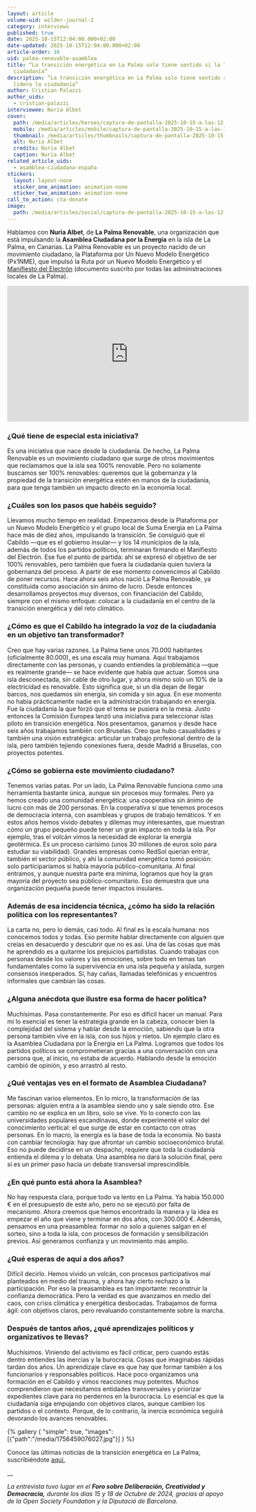 ```yaml
---
layout: article
volume-uid: wilder-journal-2
category: interviews
published: true
date: 2025-10-15T12:04:00.000+02:00
date-updated: 2025-10-15T12:04:00.000+02:00
article-order: 16
uid: palma-renovable-asamblea
title: “La transición energética en La Palma solo tiene sentido si la lidera la
  ciudadanía”
description: “La transición energética en La Palma solo tiene sentido si la
  lidera la ciudadanía”
author: Cristian Palazzi
author_uids:
  - cristian-palazzi
interviewee: Nuria Albet
cover:
  path: /media/articles/heroes/captura-de-pantalla-2025-10-15-a-las-12.06.07.png
  mobile: /media/articles/mobile/captura-de-pantalla-2025-10-15-a-las-12.06.07.png
  thumbnail: /media/articles/thumbnails/captura-de-pantalla-2025-10-15-a-las-12.06.07.png
  alt: Nuria Albet
  credits: Nuria Albet
  caption: Nuria Albet
related_article_uids:
  - asamblea-ciudadana-españa
stickers:
  layout: layout-none
  sticker_one_animation: animation-none
  sticker_two_animation: animation-none
call_to_action: cta-donate
image:
  path: /media/articles/social/captura-de-pantalla-2025-10-15-a-las-12.06.07.png
---
```

Hablamos con **Nuria Albet**, de **La Palma Renovable**, una organización que está impulsando la **Asamblea Ciudadana por la Energía** en la isla de La Palma, en Canarias. La Palma Renovable es un proyecto nacido de un movimiento ciudadano, la Plataforma por Un Nuevo Modelo Energético (Px1NME), que impulsó la Ruta por un Nuevo Modelo Energético y el [Manifiesto del Electrón](https://lapalmarenovable.es/wp-content/uploads/2021/09/manifiesto_electron.pdf) (documento suscrito por todas las administraciones locales de La Palma).

<iframe width="560" height="315" src="https://www.youtube.com/embed/EjpCTBaRKGI?si=QDTYsZKoFKkyrMtD" title="YouTube video player" frameborder="0" allow="accelerometer; autoplay; clipboard-write; encrypted-media; gyroscope; picture-in-picture; web-share" referrerpolicy="strict-origin-when-cross-origin" allowfullscreen></iframe>

### **¿Qué tiene de especial esta iniciativa?**

Es una iniciativa que nace desde la ciudadanía. De hecho, La Palma Renovable es un movimiento ciudadano que surge de otros movimientos que reclamamos que la isla sea 100% renovable. Pero no solamente buscamos ser 100% renovables: queremos que la gobernanza y la propiedad de la transición energética estén en manos de la ciudadanía, para que tenga también un impacto directo en la economía local.

### **¿Cuáles son los pasos que habéis seguido?**

Llevamos mucho tiempo en realidad. Empezamos desde la Plataforma por un Nuevo Modelo Energético y el grupo local de Suma Energía en La Palma hace más de diez años, impulsando la transición. Se consiguió que el Cabildo —que es el gobierno insular— y los 14 municipios de la isla, además de todos los partidos políticos, terminaran firmando el Manifiesto del Electrón. Ese fue el punto de partida: ahí se expresó el objetivo de ser 100% renovables, pero también que fuera la ciudadanía quien tuviera la gobernanza del proceso. A partir de ese momento convencimos al Cabildo de poner recursos. Hace ahora seis años nació La Palma Renovable, ya constituida como asociación sin ánimo de lucro. Desde entonces desarrollamos proyectos muy diversos, con financiación del Cabildo, siempre con el mismo enfoque: colocar a la ciudadanía en el centro de la transición energética y del reto climático.

### **¿Cómo es que el Cabildo ha integrado la voz de la ciudadanía en un objetivo tan transformador?**

Creo que hay varias razones. La Palma tiene unos 70.000 habitantes (oficialmente 80.000), es una escala muy humana. Aquí trabajamos directamente con las personas, y cuando entiendes la problemática —que es realmente grande— se hace evidente que había que actuar. Somos una isla desconectada, sin cable de otro lugar, y ahora mismo solo un 10% de la electricidad es renovable. Esto significa que, si un día dejan de llegar barcos, nos quedamos sin energía, sin comida y sin agua. En ese momento no había prácticamente nadie en la administración trabajando en energía. Fue la ciudadanía la que forzó que el tema se pusiera en la mesa. Justo entonces la Comisión Europea lanzó una iniciativa para seleccionar islas piloto en transición energética. Nos presentamos, ganamos y desde hace seis años trabajamos también con Bruselas. Creo que hubo casualidades y también una visión estratégica: articular un trabajo profesional dentro de la isla, pero también tejiendo conexiones fuera, desde Madrid a Bruselas, con proyectos potentes.

### **¿Cómo se gobierna este movimiento ciudadano?**

Tenemos varias patas. Por un lado, La Palma Renovable funciona como una herramienta bastante única, aunque sin procesos muy formales. Pero ya hemos creado una comunidad energética: una cooperativa sin ánimo de lucro con más de 200 personas. En la cooperativa sí que tenemos procesos de democracia interna, con asambleas y grupos de trabajo temáticos. Y en estos años hemos vivido debates y dilemas muy interesantes, que muestran cómo un grupo pequeño puede tener un gran impacto en toda la isla. Por ejemplo, tras el volcán vimos la necesidad de explorar la energía geotérmica. Es un proceso carísimo (unos 30 millones de euros solo para estudiar su viabilidad). Grandes empresas como RedSol querían entrar, también el sector público, y ahí la comunidad energética tomó posición: solo participaríamos si había mayoría público-comunitaria. Al final entramos, y aunque nuestra parte era mínima, logramos que hoy la gran mayoría del proyecto sea público-comunitario. Eso demuestra que una organización pequeña puede tener impactos insulares.

### **Además de esa incidencia técnica, ¿cómo ha sido la relación política con los representantes?**

La carta no, pero lo demás, casi todo. Al final es la escala humana: nos conocemos todos y todas. Eso permite hablar directamente con alguien que creías en desacuerdo y descubrir que no es así. Una de las cosas que más he aprendido es a quitarme los prejuicios partidistas. Cuando trabajas con personas desde los valores y las emociones, sobre todo en temas tan fundamentales como la supervivencia en una isla pequeña y aislada, surgen consensos inesperados. Sí, hay cañas, llamadas telefónicas y encuentros informales que cambian las cosas.

### **¿Alguna anécdota que ilustre esa forma de hacer política?**

Muchísimas. Pasa constantemente. Por eso es difícil hacer un manual. Para mí lo esencial es tener la estrategia grande en la cabeza, conocer bien la complejidad del sistema y hablar desde la emoción, sabiendo que la otra persona también vive en la isla, con sus hijos y nietos. Un ejemplo claro es la Asamblea Ciudadana por la Energía en La Palma. Logramos que todos los partidos políticos se comprometieran gracias a una conversación con una persona que, al inicio, no estaba de acuerdo. Hablando desde la emoción cambió de opinión, y eso arrastró al resto.

### **¿Qué ventajas ves en el formato de Asamblea Ciudadana?**

Me fascinan varios elementos. En lo micro, la transformación de las personas: alguien entra a la asamblea siendo uno y sale siendo otro. Ese cambio no se explica en un libro, solo se vive. Yo lo conecto con las universidades populares escandinavas, donde experimenté el valor del conocimiento vertical: el que surge de estar en contacto con otras personas. En lo macro, la energía es la base de toda la economía. No basta con cambiar tecnología: hay que afrontar un cambio socioeconómico brutal. Eso no puede decidirse en un despacho, requiere que toda la ciudadanía entienda el dilema y lo debata. Una asamblea no dará la solución final, pero sí es un primer paso hacia un debate transversal imprescindible.

### **¿En qué punto está ahora la Asamblea?**

No hay respuesta clara, porque todo va lento en La Palma. Ya había 150.000 € en el presupuesto de este año, pero no se ejecutó por falta de mecanismo. Ahora creemos que hemos encontrado la manera y la idea es empezar el año que viene y terminar en dos años, con 300.000 €. Además, pensamos en una preasamblea: formar no solo a quienes salgan en el sorteo, sino a toda la isla, con procesos de formación y sensibilización previos. Así generamos confianza y un movimiento más amplio.

### **¿Qué esperas de aquí a dos años?**

Difícil decirlo. Hemos vivido un volcán, con procesos participativos mal planteados en medio del trauma, y ahora hay cierto rechazo a la participación. Por eso la preasamblea es tan importante: reconstruir la confianza democrática. Pero la verdad es que avanzamos en medio del caos, con crisis climática y energética desbocadas. Trabajamos de forma ágil: con objetivos claros, pero revaluando constantemente sobre la marcha.

### **Después de tantos años, ¿qué aprendizajes políticos y organizativos te llevas?**

Muchísimos. Viniendo del activismo es fácil criticar, pero cuando estás dentro entiendes las inercias y la burocracia. Cosas que imaginabas rápidas tardan dos años. Un aprendizaje clave es que hay que formar también a los funcionarios y responsables políticos. Hace poco organizamos una formación en el Cabildo y vimos reacciones muy potentes. Muchos comprendieron que necesitamos entidades transversales y priorizar expedientes clave para no perdernos en la burocracia. Lo esencial es que la ciudadanía siga empujando con objetivos claros, aunque cambien los partidos o el contexto. Porque, de lo contrario, la inercia económica seguirá devorando los avances renovables.

{% gallery { "simple": true, "images": [{"path":"/media/1756459076027.jpg"}] } %}

Conoce las últimas noticias de la transición energética en La Palma, suscribiéndote [aquí.](https://lnkd.in/dgsDHjU)

__

*La entrevista tuvo lugar en el **Foro sobre Deliberación, Creatividad y Democracia,** durante los días 15 y 18 de Octubre de 2024, gracias al apoyo de la Open Society Foundation y la Diputació de Barcelona.*

